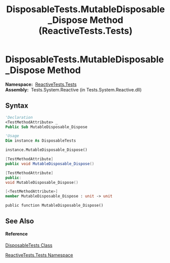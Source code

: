 ﻿---
title: DisposableTests.MutableDisposable_Dispose Method  (ReactiveTests.Tests)
TOCTitle: MutableDisposable_Dispose Method
ms:assetid: M:ReactiveTests.Tests.DisposableTests.MutableDisposable_Dispose
ms:mtpsurl: https://msdn.microsoft.com/en-us/library/reactivetests.tests.disposabletests.mutabledisposable_dispose(v=VS.103)
ms:contentKeyID: 36619639
ms.date: 06/28/2011
mtps_version: v=VS.103
f1_keywords:
- ReactiveTests.Tests.DisposableTests.MutableDisposable_Dispose
dev_langs:
- CSharp
- JScript
- VB
- FSharp
- c++
---

# DisposableTests.MutableDisposable\_Dispose Method

**Namespace:**  [ReactiveTests.Tests](hh289046\(v=vs.103\).md)  
**Assembly:**  Tests.System.Reactive (in Tests.System.Reactive.dll)

## Syntax

``` vb
'Declaration
<TestMethodAttribute> _
Public Sub MutableDisposable_Dispose
```

``` vb
'Usage
Dim instance As DisposableTests

instance.MutableDisposable_Dispose()
```

``` csharp
[TestMethodAttribute]
public void MutableDisposable_Dispose()
```

``` c++
[TestMethodAttribute]
public:
void MutableDisposable_Dispose()
```

``` fsharp
[<TestMethodAttribute>]
member MutableDisposable_Dispose : unit -> unit 
```

``` jscript
public function MutableDisposable_Dispose()
```

## See Also

#### Reference

[DisposableTests Class](hh315231\(v=vs.103\).md)

[ReactiveTests.Tests Namespace](hh289046\(v=vs.103\).md)

